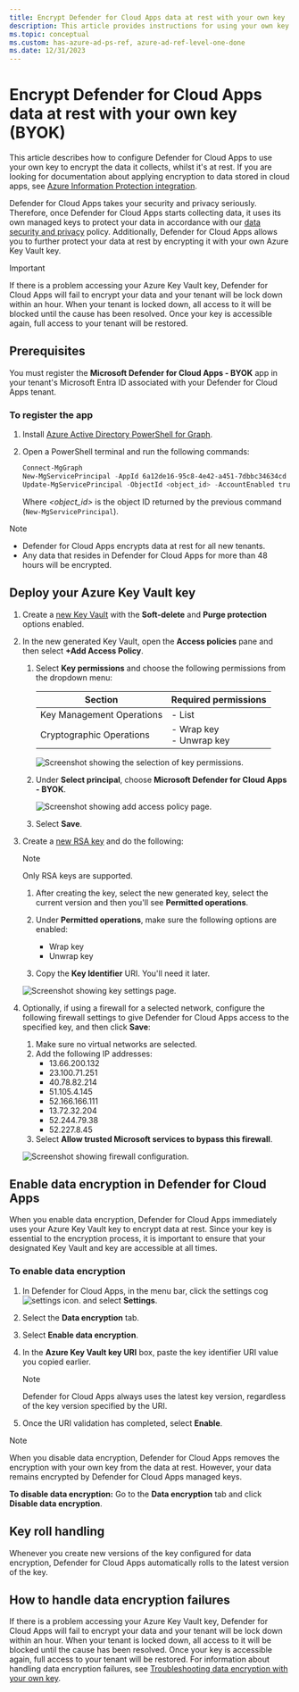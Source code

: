 ```yaml
---
title: Encrypt Defender for Cloud Apps data at rest with your own key
description: This article provides instructions for using your own key to encrypt data at rest stored in Defender for Cloud Apps.
ms.topic: conceptual
ms.custom: has-azure-ad-ps-ref, azure-ad-ref-level-one-done 
ms.date: 12/31/2023
---
```


# Encrypt Defender for Cloud Apps data at rest with your own key (BYOK)

This article describes how to configure Defender for Cloud Apps to use your own key to encrypt the data it collects, whilst it's at rest. If you are looking for documentation about applying encryption to data stored in cloud apps, see [Azure Information Protection integration](azip-integration.md).

Defender for Cloud Apps takes your security and privacy seriously. Therefore, once Defender for Cloud Apps starts collecting data, it uses its own managed keys to protect your data in accordance with our [data security and privacy](cas-compliance-trust.md) policy. Additionally, Defender for Cloud Apps allows you to further protect your data at rest by encrypting it with your own Azure Key Vault key.

> [!IMPORTANT]
> If there is a problem accessing your Azure Key Vault key, Defender for Cloud Apps will fail to encrypt your data and your tenant will be lock down within an hour. When your tenant is locked down, all access to it will be blocked until the cause has been resolved. Once your key is accessible again, full access to your tenant will be restored.

## Prerequisites

You must register the **Microsoft Defender for Cloud Apps - BYOK** app in your tenant's Microsoft Entra ID associated with your Defender for Cloud Apps tenant.

### To register the app

1. Install [Azure Active Directory PowerShell for Graph](/powershell/azure/active-directory/install-adv2).

1. Open a PowerShell terminal and run the following commands:

    ``` Powershell
    Connect-MgGraph
    New-MgServicePrincipal -AppId 6a12de16-95c8-4e42-a451-7dbbc34634cd
    Update-MgServicePrincipal -ObjectId <object_id> -AccountEnabled true
    ```

    Where *<object_id>* is the object ID returned by the previous command (`New-MgServicePrincipal`).

> [!NOTE]
>
> - Defender for Cloud Apps encrypts data at rest for all new tenants.
> - Any data that resides in Defender for Cloud Apps for more than 48 hours will be encrypted.

## Deploy your Azure Key Vault key

1. Create a [new Key Vault](/azure/key-vault/general/quick-create-portal#create-a-vault) with the **Soft-delete** and **Purge protection** options enabled.

1. In the new generated Key Vault, open the **Access policies** pane and then select **+Add Access Policy**.
    1. Select **Key permissions** and choose the following permissions from the dropdown menu:

        | Section | Required permissions |
        | --- | --- |
        | Key Management Operations | - List |
        | Cryptographic Operations | - Wrap key<br />- Unwrap key |

        ![Screenshot showing the selection of key permissions.](media/cloud-app-security-byok/byok-kv-access-policy-key-perms.PNG)

    2. Under **Select principal**, choose **Microsoft Defender for Cloud Apps - BYOK**.

        ![Screenshot showing add access policy page.](media/cloud-app-security-byok/byok-kv-add-access-policy.PNG)

    3. Select **Save**.

1. Create a [new RSA key](/azure-stack/user/azure-stack-key-vault-manage-portal#create-a-key) and do the following:

    > [!NOTE]
    > Only RSA keys are supported.

    1. After creating the key, select the new generated key, select the current version and then you'll see **Permitted operations**.

    1. Under **Permitted operations**, make sure the following options are enabled:

        - Wrap key
        - Unwrap key

    1. Copy the **Key Identifier** URI. You'll need it later.

    ![Screenshot showing key settings page.](media/cloud-app-security-byok/byok-kv-key-perms.PNG)

1. Optionally, if using a firewall for a selected network, configure the following firewall settings to give Defender for Cloud Apps access to the specified key, and then click **Save**:
    1. Make sure no virtual networks are selected.
    1. Add the following IP addresses:
        - 13.66.200.132
        - 23.100.71.251
        - 40.78.82.214
        - 51.105.4.145
        - 52.166.166.111
        - 13.72.32.204
        - 52.244.79.38
        - 52.227.8.45
    1. Select **Allow trusted Microsoft services to bypass this firewall**.

    ![Screenshot showing firewall configuration.](media/cloud-app-security-byok/byok-kv-firewall.PNG)

## Enable data encryption in Defender for Cloud Apps

When you enable data encryption, Defender for Cloud Apps immediately uses your Azure Key Vault key to encrypt data at rest. Since your key is essential to the encryption process, it is important to ensure that your designated Key Vault and key are accessible at all times.

### To enable data encryption

1. In Defender for Cloud Apps, in the menu bar, click the settings cog ![settings icon.](media/cloud-app-security-byok/byok-kv-settings-icon.png) and select **Settings**.

1. Select the **Data encryption** tab.

1. Select **Enable data encryption**.

1. In the **Azure Key Vault key URI** box, paste the key identifier URI value you copied earlier.

    > [!NOTE]
    > Defender for Cloud Apps always uses the latest key version, regardless of the key version specified by the URI.

1. Once the URI validation has completed, select **Enable**.

> [!NOTE]
> When you disable data encryption, Defender for Cloud Apps removes the encryption with your own key from the data at rest. However, your data remains encrypted by Defender for Cloud Apps managed keys.
>
> **To disable data encryption:** Go to the **Data encryption** tab and click **Disable data encryption**.

## Key roll handling

Whenever you create new versions of the key configured for data encryption, Defender for Cloud Apps automatically rolls to the latest version of the key.

## How to handle data encryption failures

If there is a problem accessing your Azure Key Vault key, Defender for Cloud Apps will fail to encrypt your data and your tenant will be lock down within an hour. When your tenant is locked down, all access to it will be blocked until the cause has been resolved. Once your key is accessible again, full access to your tenant will be restored. For information about handling data encryption failures, see [Troubleshooting data encryption with your own key](ems-cloud-app-security-govt-service-byok-troubleshoot.md).
